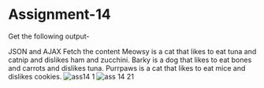 # Assignment-14
Get the following output-

JSON and AJAX
Fetch the content
Meowsy is a cat that likes to eat tuna and catnip and dislikes ham and zucchini.
Barky is a dog that likes to eat bones and carrots and dislikes tuna.
Purrpaws is a cat that likes to eat mice and dislikes cookies.
![ass14 1](https://user-images.githubusercontent.com/70513551/221523727-6ec2ea66-99f4-4088-8960-f84a4d78331a.png)
![ass 14 21](https://user-images.githubusercontent.com/70513551/221523735-0936486d-019f-49f8-a5e3-7ef760320102.png)
